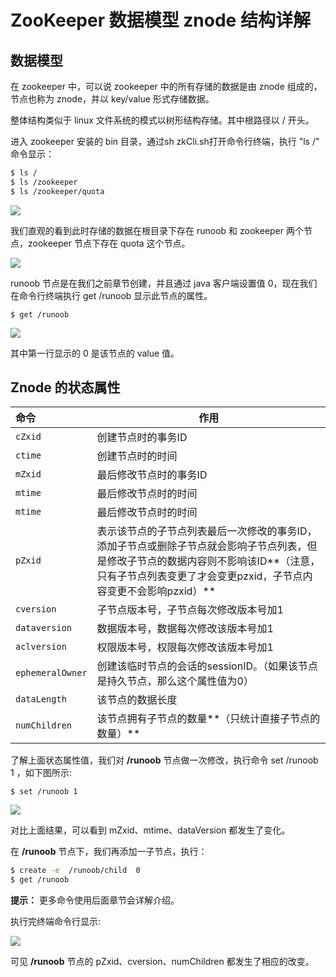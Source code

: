 # ZooKeeper 数据模型 znode 结构详解

## 数据模型

在 zookeeper 中，可以说 zookeeper 中的所有存储的数据是由 znode 组成的，节点也称为 znode，并以 key/value 形式存储数据。

整体结构类似于 linux 文件系统的模式以树形结构存储。其中根路径以 / 开头。

进入 zookeeper 安装的 bin 目录，通过sh zkCli.sh打开命令行终端，执行 "ls /" 命令显示：
```bash
$ ls /
$ ls /zookeeper
$ ls /zookeeper/quota
```


![](https://www.runoob.com/wp-content/uploads/2020/09/data-model-01.png)

我们直观的看到此时存储的数据在根目录下存在 runoob 和 zookeeper 两个节点，zookeeper 节点下存在 quota 这个节点。

![](https://www.runoob.com/wp-content/uploads/2020/09/data-model-02.png)

runoob 节点是在我们之前章节创建，并且通过 java 客户端设置值 0，现在我们在命令行终端执行 get /runoob 显示此节点的属性。

`$ get /runoob`

![](https://www.runoob.com/wp-content/uploads/2020/09/data-model-03.png)

其中第一行显示的 0 是该节点的 value 值。

## Znode 的状态属性

| 命令             | 作用                                                                                                                                                                                                   |
|:---------------- | ------------------------------------------------------------------------------------------------------------------------------------------------------------------------------------------------------ |
| `cZxid`          | 创建节点时的事务ID                                                                                                                                                                                     |
| `ctime`          | 创建节点时的时间                                                                                                                                                                                       |
| `mZxid`          | 最后修改节点时的事务ID                                                                                                                                                                                 |
| `mtime`          | 最后修改节点时的时间                                                                                                                                                                                   |
| `mtime`          | 最后修改节点时的时间                                                                                                                                                                                   |
| `pZxid`          | 表示该节点的子节点列表最后一次修改的事务ID，添加子节点或删除子节点就会影响子节点列表，但是修改子节点的数据内容则不影响该ID**（注意，只有子节点列表变更了才会变更pzxid，子节点内容变更不会影响pzxid）** |
| `cversion`       | 子节点版本号，子节点每次修改版本号加1                                                                                                                                                                  |
| `dataversion`    | 数据版本号，数据每次修改该版本号加1                                                                                                                                                                    |
| `aclversion`     | 权限版本号，权限每次修改该版本号加1                                                                                                                                                                    |
| `ephemeralOwner` | 创建该临时节点的会话的sessionID。（如果该节点是持久节点，那么这个属性值为0）                                                                                                                           |
| `dataLength`     | 该节点的数据长度                                                                                                                                                                                       |
| `numChildren`    | 该节点拥有子节点的数量**（只统计直接子节点的数量）**                                                                                                                                                   |


了解上面状态属性值，我们对 **/runoob** 节点做一次修改，执行命令 set /runoob 1 ，如下图所示:

`$ set /runoob 1`

![](https://www.runoob.com/wp-content/uploads/2020/09/data-model-04.png)

对比上面结果，可以看到 mZxid、mtime、dataVersion 都发生了变化。

在 **/runoob** 节点下，我们再添加一子节点，执行：

```bash
$ create -e  /runoob/child  0
$ get /runoob
```

**提示：** 更多命令使用后面章节会详解介绍。

执行完终端命令行显示:

![](https://www.runoob.com/wp-content/uploads/2020/09/data-model-05.png)

可见 **/runoob** 节点的 pZxid、cversion、numChildren 都发生了相应的改变。